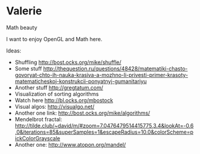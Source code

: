 # Valerie
Math beauty

I want to enjoy OpenGL and Math here.

Ideas:

- Shuffling http://bost.ocks.org/mike/shuffle/ 
- Some stuff http://thequestion.ru/questions/48428/matematiki-chasto-govoryat-chto-ih-nauka-krasiva-a-mozhno-li-privesti-primer-krasoty-matematicheskoj-konstrukcii-ponyatnyj-gumanitariyu
- Another stuff http://gregtatum.com/
- Visualization of sorting algorithms
- Watch here http://bl.ocks.org/mbostock
- Visual algos: http://visualgo.net/
- Another one link: http://bost.ocks.org/mike/algorithms/
- Mendelbrot fractal: http://tilde.club/~david/m/#zoom=7.0476479514415775,3.4&lookAt=-0.6,0&iterations=85&superSamples=1&escapeRadius=10.0&colorScheme=pickColorGrayscale
- Another one: http://www.atopon.org/mandel/
